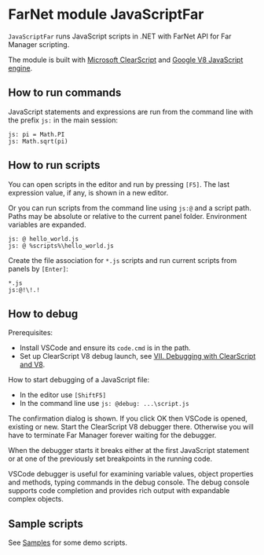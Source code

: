 # FarNet module JavaScriptFar

`JavaScriptFar` runs JavaScript scripts in .NET with FarNet API for Far Manager scripting.

The module is built with [Microsoft ClearScript](https://github.com/Microsoft/ClearScript) and [Google V8 JavaScript engine](https://developers.google.com/v8/).

## How to run commands

JavaScript statements and expressions are run from the
command line with the prefix `js:` in the main session:

    js: pi = Math.PI
    js: Math.sqrt(pi)

## How to run scripts

You can open scripts in the editor and run by pressing `[F5]`.
The last expression value, if any, is shown in a new editor.

Or you can run scripts from the command line using `js:@` and a script path.
Paths may be absolute or relative to the current panel folder. Environment
variables are expanded.

    js: @ hello_world.js
    js: @ %scripts%\hello_world.js

Create the file association for `*.js` scripts and run current scripts from panels by `[Enter]`:

    *.js
    js:@!\!.!

## How to debug

Prerequisites:

- Install VSCode and ensure its `code.cmd` is in the path.
- Set up ClearScript V8 debug launch, see [VII. Debugging with ClearScript and V8](https://microsoft.github.io/ClearScript/Details/Build.html).

How to start debugging of a JavaScript file:

- In the editor use `[ShiftF5]`
- In the command line use `js: @debug: ...\script.js`

The confirmation dialog is shown. If you click OK then VSCode is opened,
existing or new. Start the ClearScript V8 debugger there. Otherwise you
will have to terminate Far Manager forever waiting for the debugger.

When the debugger starts it breaks either at the first JavaScript statement or
at one of the previously set breakpoints in the running code.

VSCode debugger is useful for examining variable values, object properties and
methods, typing commands in the debug console. The debug console supports code
completion and provides rich output with expandable complex objects.

## Sample scripts

See [Samples](Samples) for some demo scripts.
